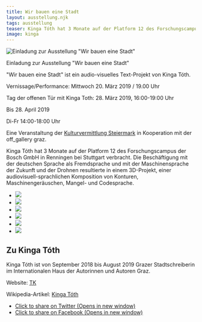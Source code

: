 ```yaml
---
title: Wir bauen eine Stadt
layout: ausstellung.njk
tags: ausstellung
teaser: Kinga Tóth hat 3 Monate auf der Platform 12 des Forschungscampus der Bosch GmbH in Renningen bei Stuttgart verbracht. Die Beschäftigung mit der deutschen Sprache als Fremdsprache und mit der Maschinensprache der Zukunft und der Drohnen resultierte in einem 3D-Projekt, einer audiovisuell-sprachlichen Komposition von Konturen, Maschinengeräuschen, Mangel- und Codesprache.
image: kinga
---
```





![Einladung zur Ausstellung "Wir bauen eine Stadt"](/assets/pics/kinga.jpg)


Einladung zur Ausstellung "Wir bauen eine Stadt"


"Wir bauen eine Stadt" ist ein audio-visuelles Text-Projekt von Kinga Tóth.

Vernissage/Performance: Mittwoch 20\. März 2019 / 19.00 Uhr

Tag der offenen Tür mit Kinga Toth: 28\. März 2019, 16:00-19:00 Uhr

Bis 28. April 2019

Di-Fr 14:00-18:00 Uhr

Eine Veranstaltung der [Kulturvermittlung Steiermark](https://www.kulturvermittlung.org/primcell.php?ses=8000y3825q&lang=dt&bas=kvs "Kulturvermittlung Steiermark") in Kooperation mit der off_gallery graz.



Kinga Tóth hat 3 Monate auf der Platform 12 des Forschungscampus der Bosch GmbH in Renningen bei Stuttgart verbracht. Die Beschäftigung mit der deutschen Sprache als Fremdsprache und mit der Maschinensprache der Zukunft und der Drohnen resultierte in einem 3D-Projekt, einer audiovisuell-sprachlichen Komposition von Konturen, Maschinengeräuschen, Mangel- und Codesprache.



*   ![](/assets/pics/k_2.jpg)
*   ![](/assets/pics/k_3.jpg)
*   ![](/assets/pics/k_4.jpg)
*   ![](/assets/pics/k_5.jpg)
*   ![](/assets/pics/k_6.jpg)
*   ![](/assets/pics/k_7.jpg)


## Zu Kinga Tóth



Kinga Tóth ist von September 2018 bis August 2019 Grazer Stadtschreiberin im Internationalen Haus der Autorinnen und Autoren Graz.

Website: [TK](http://tothkinga.blogspot.com/ "TK")

Wikipedia-Artikel: [Kinga Tóth](https://de.wikipedia.org/wiki/Kinga_T%C3%B3th "Kinga Tóth – Wikipedia")




*   [<span></span><span class="sharing-screen-reader-text">Click to share on Twitter (Opens in new window)</span>](https://offgallery.at/ausstellungen/wir-bauen-eine-stadt/?share=twitter "Click to share on Twitter")
*   [<span></span><span class="sharing-screen-reader-text">Click to share on Facebook (Opens in new window)</span>](https://offgallery.at/ausstellungen/wir-bauen-eine-stadt/?share=facebook "Click to share on Facebook")
